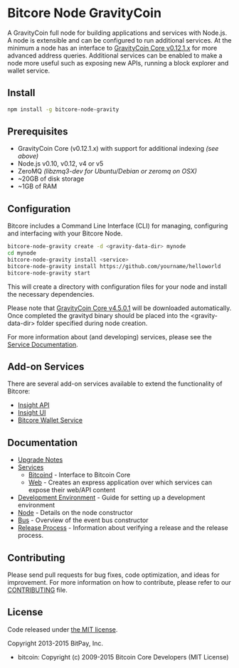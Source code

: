 Bitcore Node GravityCoin
============

A GravityCoin full node for building applications and services with Node.js. A node is extensible and can be configured to run additional services. At the minimum a node has an interface to [GravityCoin Core v0.12.1.x](https://github.com/2infinity-gh/gravity/tree/v0.12.1.x) for more advanced address queries. Additional services can be enabled to make a node more useful such as exposing new APIs, running a block explorer and wallet service.

## Install

```bash
npm install -g bitcore-node-gravity
```

## Prerequisites

- GravityCoin Core (v0.12.1.x) with support for additional indexing *(see above)*
- Node.js v0.10, v0.12, v4 or v5
- ZeroMQ *(libzmq3-dev for Ubuntu/Debian or zeromq on OSX)*
- ~20GB of disk storage
- ~1GB of RAM

## Configuration

Bitcore includes a Command Line Interface (CLI) for managing, configuring and interfacing with your Bitcore Node.

```bash
bitcore-node-gravity create -d <gravity-data-dir> mynode
cd mynode
bitcore-node-gravity install <service>
bitcore-node-gravity install https://github.com/yourname/helloworld
bitcore-node-gravity start
```

This will create a directory with configuration files for your node and install the necessary dependencies.

Please note that [GravityCoin Core v4.5.0.1](https://github.com/2infinity-gh/gravity/tree/v0.12.1.x) will be downloaded automatically. Once completed the gravityd binary should be placed into the &lt;gravity-data-dir&gt; folder specified during node creation.

For more information about (and developing) services, please see the [Service Documentation](docs/services.md).

## Add-on Services

There are several add-on services available to extend the functionality of Bitcore:

- [Insight API](https://github.com/2infinity-gh/insight-api-gravity/tree/master)
- [Insight UI](https://github.com/2infinity-gh/insight-ui-gravity/tree/master)
- [Bitcore Wallet Service](https://github.com/2infinity-gh/bitcore-wallet-service/tree/master)

## Documentation

- [Upgrade Notes](docs/upgrade.md)
- [Services](docs/services.md)
  - [Bitcoind](docs/services/bitcoind.md) - Interface to Bitcoin Core
  - [Web](docs/services/web.md) - Creates an express application over which services can expose their web/API content
- [Development Environment](docs/development.md) - Guide for setting up a development environment
- [Node](docs/node.md) - Details on the node constructor
- [Bus](docs/bus.md) - Overview of the event bus constructor
- [Release Process](docs/release.md) - Information about verifying a release and the release process.

## Contributing

Please send pull requests for bug fixes, code optimization, and ideas for improvement. For more information on how to contribute, please refer to our [CONTRIBUTING](https://github.com/bitpay/bitcore/blob/master/CONTRIBUTING.md) file.

## License

Code released under [the MIT license](https://github.com/bitpay/bitcore-node-gravity/blob/master/LICENSE).

Copyright 2013-2015 BitPay, Inc.

- bitcoin: Copyright (c) 2009-2015 Bitcoin Core Developers (MIT License)

